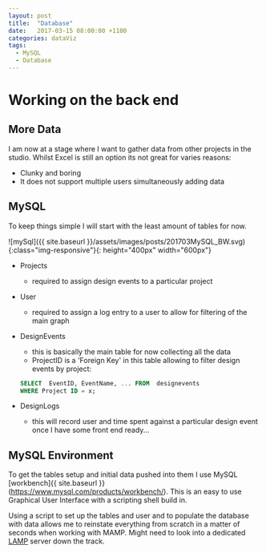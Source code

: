 ```yaml
---
layout: post
title:  "Database"
date:   2017-03-15 08:00:00 +1100
categories: dataViz
tags:
  - MySQL
  - Database
---
```


# Working on the back end 

## More Data

I am now at a stage where I want to gather data from other projects in the studio. Whilst Excel is still an option its not great for varies reasons:

* Clunky and boring
* It does not support multiple users simultaneously adding data


## MySQL

To keep things simple I will start with the least amount of tables for now.

![mySql]({{ site.baseurl }}/assets/images/posts/201703MySQL_BW.svg){:class="img-responsive"}{: height="400px" width="600px"}

* Projects
    * required to assign design events to a particular project

* User
    * required to assign a log entry to a user to allow for filtering of the main graph

* DesignEvents
    * this is basically the main table for now collecting all the data 
    * ProjectID is a 'Foreign Key' in this table allowing to filter design events by project:

    ```sql
    SELECT  EventID, EventName, ... FROM  designevents 
    WHERE Project ID = x;
    ```

* DesignLogs
   * this will record user and time spent against a particular design event once I have some front end ready...

## MySQL Environment

To get the tables setup and initial data pushed into them I use MySQL [workbench]{{ site.baseurl }} (https://www.mysql.com/products/workbench/). This is an easy to use Graphical User Interface with a scripting shell build in.

Using a script to set up the tables and user and to populate the database with data allows me to reinstate everything from scratch in a matter of seconds when working with MAMP. Might need to look into a dedicated [LAMP](https://aws.amazon.com/marketplace/pp/B0078UIFF2) server down the track.
